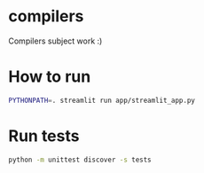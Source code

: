 # compilers
Compilers subject work :)

# How to run

```bash
PYTHONPATH=. streamlit run app/streamlit_app.py
```

# Run tests

```bash
python -m unittest discover -s tests
```
